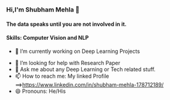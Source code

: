 ### Hi,I'm Shubham Mehla 👋

#### The data speaks until you are not involved in it.

#### Skills: Computer Vision and NLP


- 🔭 I’m currently working on Deep Learning Projects
<!-- - 🌱 I’m currently learning Docker -->
<!-- - 👯 I’m looking to collaborate on ... -->
- 🤔 I’m looking for help with Research Paper
- 💬 Ask me about any Deep Learning or Tech related stuff.
- 📫 How to reach me: My linked Profile ==>https://www.linkedin.com/in/shubham-mehla-178712189/
- 😄 Pronouns: He/His
<!-- - ⚡ Fun fact:  -->

